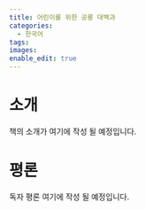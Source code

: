 ```yaml
---
title: 어린이를 위한 공룡 대백과
categories:
  - 한국어
tags:
images:
enable_edit: true
---
```

# 소개
책의 소개가 여기에 작성 될 예정입니다.

# 평론
독자 평론 여기에 작성 될 예정입니다.
